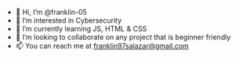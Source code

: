 - 👋 Hi, I’m @franklin-05
- 👀 I’m interested in Cybersecurity 
- 🌱 I’m currently learning JS, HTML & CSS
- 💞️ I’m looking to collaborate on any project that is beginner friendly 
- 📫 You can reach me at franklin97salazar@gmail.com

<!---
franklin-05/franklin-05 is a ✨ special ✨ repository because its `README.md` (this file) appears on your GitHub profile.
You can click the Preview link to take a look at your changes.
--->
